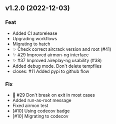 
## v1.2.0 (2022-12-03)

### Feat

- Added CI autorelease
- Upgrading workflows
- Migrating to hatch
- :sparkles: Check correct aircrack version and root (#41)
- :sparkles: #29 Improved airmon-ng interface
- :sparkles: #37 Improved aireplay-ng usability (#38)
- Added debug mode. Don't delete tempfiles
- closes: #11 Added pypi to github flow

### Fix

- :bug: #29 Don't break on exit in most cases
- Added run-as-root message
- Fixed airmon test
- [#10] Using codecov badge
- [#10] Migrating to codecov
